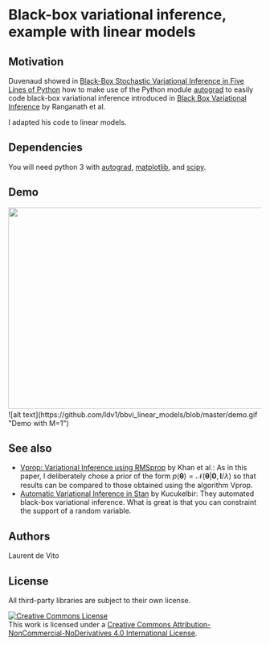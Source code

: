# Black-box variational inference, example with linear models

## Motivation

Duvenaud showed in [Black-Box Stochastic Variational Inference in Five Lines of Python](https://www.cs.toronto.edu/~duvenaud/papers/blackbox.pdf) how to make use of the Python module [autograd](https://github.com/HIPS/autograd) to easily code black-box variational inference introduced in [Black Box Variational Inference](http://www.cs.columbia.edu/~blei/papers/RanganathGerrishBlei2014.pdf) by Ranganath et al.

I adapted his code to linear models.

## Dependencies
You will need python 3 with [autograd](https://github.com/HIPS/autograd), [matplotlib](https://matplotlib.org/), and [scipy](https://www.scipy.org/).

## Demo
<img src="https://media.giphy.com/media/wsWQoNTnap2RYwtVTP/giphy.gif" width="800" height="400" />
![alt text](https://github.com/ldv1/bbvi_linear_models/blob/master/demo.gif "Demo with M=1")

## See also
* [Vprop: Variational Inference using RMSprop](http://bayesiandeeplearning.org/2017/papers/50.pdf) by Khan et al.:
As in this paper, I deliberately chose a prior of the form $p(\boldsymbol{\theta})=\mathcal{N}(\boldsymbol{\theta}| \boldsymbol{0}, \boldsymbol{I}/\lambda)$ so that results can be compared to those obtained using the algorithm Vprop.
* [Automatic Variational Inference in Stan](http://www.stat.columbia.edu/~gelman/research/unpublished/bbvb.pdf) by Kucukelbir:
They automated black-box variational inference. What is great is that you can constraint the support of a random variable.  

## Authors
Laurent de Vito

## License
All third-party libraries are subject to their own license.

<a rel="license" href="http://creativecommons.org/licenses/by-nc-nd/4.0/"><img alt="Creative Commons License" style="border-width:0" src="https://i.creativecommons.org/l/by-nc-nd/4.0/88x31.png" /></a><br />This work is licensed under a <a rel="license" href="http://creativecommons.org/licenses/by-nc-nd/4.0/">Creative Commons Attribution-NonCommercial-NoDerivatives 4.0 International License</a>.
